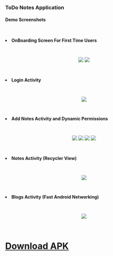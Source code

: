 ### ToDo Notes Application 
#### Demo Screenshots

<br>
<p align="center">
  <li><b>OnBoarding Screen For First Time Users</b></li>
</p> 
<br>

<p align="center">
  <img src="https://user-images.githubusercontent.com/35667308/80430950-c7546b00-890d-11ea-86b7-ac9f9f7ecc15.png"></img>
  <img src="https://user-images.githubusercontent.com/35667308/80430963-d20f0000-890d-11ea-97ba-b8816af13d8e.png"></img>
</p> 

<br>
<p align="center">
  <li><b>Login Activity</b></li>
</p> 
<br>

<p align="center">
  <img src="https://user-images.githubusercontent.com/35667308/80430967-d76c4a80-890d-11ea-969c-e1d893048762.png"></img>
</p> 

<br>
<p align="center">
  <li><b>Add Notes Activity and Dynamic Permissions</b></li>
</p> 
<br>

<p align="center">
  <img src="https://user-images.githubusercontent.com/35667308/80430973-d9cea480-890d-11ea-9e6e-0a0ea8014bd2.png"></img>
  <img src="https://user-images.githubusercontent.com/35667308/80430982-df2bef00-890d-11ea-98d3-7d55384ec33b.png"></img>
  <img src="https://user-images.githubusercontent.com/35667308/80430990-e3580c80-890d-11ea-83b4-c70489a081d6.png"></img>
  <img src="https://user-images.githubusercontent.com/35667308/80431001-e652fd00-890d-11ea-8e3a-a6da0d5ab755.png"></img>
</p> 

<br>
<p align="center">
  <li><b>Notes Activity (Recycler View)</b></li>
</p> 
<br>

<p align="center">
  <img src="https://user-images.githubusercontent.com/35667308/80431013-eeab3800-890d-11ea-971c-d3f5155f7dd9.png"></img>
</p> 


<br>
<p align="center">
  <li><b>Blogs Activity (Fast Android Networking)</b></li>
</p> 
<br>

<p align="center">
  <img src="https://user-images.githubusercontent.com/35667308/80431018-f23ebf00-890d-11ea-8861-937974fd86ec.png"></img>
</p> 
<br>
<h1><a href="https://drive.google.com/open?id=1UaLyjMzLJ4Q5-0o-JT4fZfqLeBj_QBgf"> Download APK </a></h1>
